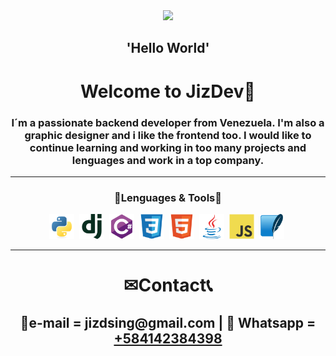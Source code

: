 <div id="head" align="center">
    <img src="https://udemy-certificate.s3.amazonaws.com/image/UC-068482e9-727f-4dd1-92e5-6632abf5226a.jpg?v=1666827678000" width="200" /> 
    <h2 align="center">'Hello World'</h1>
    <h1 align="center">Welcome to JizDev👋</h1>
    <h3 align="center">
        I´m a passionate backend developer from Venezuela. I'm also a graphic designer
        and i like the frontend too. I would like to continue learning and working in
        too many projects and lenguages and work in a top company.
    </h3>
    <hr>
    <h3>💎Lenguages & Tools💎</h3>
    <img src="https://github.com/devicons/devicon/blob/master/icons/python/python-original.svg" title="Python" alt="Python"
    width="40" height="40"/>&nbsp;
    <img src="https://github.com/devicons/devicon/blob/master/icons/django/django-plain.svg" title="Django" alt="Django"
    width="40" height="40"/>&nbsp;
    <img src="https://github.com/devicons/devicon/blob/master/icons/csharp/csharp-original.svg" title="C#" alt="C#"
    width="40" height="40"/>&nbsp;
    <img src="https://github.com/devicons/devicon/blob/master/icons/css3/css3-original.svg" title="CSS" alt="CSS"
    width="40" height="40"/>&nbsp;
    <img src="https://github.com/devicons/devicon/blob/master/icons/html5/html5-original.svg" title="HTML" alt="HTML"
    width="40" height="40"/>&nbsp;
    <img src="https://github.com/devicons/devicon/blob/master/icons/java/java-original.svg" title="Java" alt="Java"
    width="40" height="40"/>&nbsp;
    <img src="https://github.com/devicons/devicon/blob/master/icons/javascript/javascript-original.svg" title="Java-Script" alt="Java-Script"
    width="40" height="40"/>&nbsp;
    <img src="https://github.com/devicons/devicon/blob/master/icons/sqlite/sqlite-original.svg" title="Sqlite3" alt="Sqlite3"
    width="40" height="40"/>&nbsp;
    <hr>
    <h1>✉Contact📞</h1>
    <h2>📩e-mail = jizdsing@gmail.com | 📱 Whatsapp = <a href="https://wa.me/584142383498">+584142384398</a></h2>
</div>
